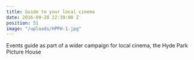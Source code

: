 ```yaml
---
title: Guide to your local cinema
date: 2016-09-28 22:39:00 Z
position: 51
image: "/uploads/HPPH-1.jpg"
---
```


Events guide as part of a wider campaign for local cinema, the Hyde Park Picture House